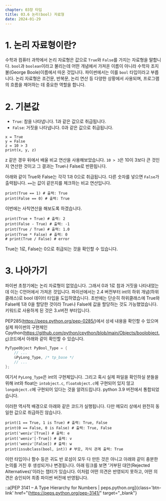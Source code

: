 ```yaml
---
chapter: 03장 타입
title: 03.6 논리(bool) 자료형
date: 2024-01-29
---
```


# 1. 논리 자료형이란?

수학과 컴퓨터 과학에서 논리 자료형은 값으로 `True`와 `False`를 가지는 자료형을 말합니다. `bool`과 `boolean`이라고 불리는데 어떤 개념에서 가져온 이름이 아니라 수학자 조지 불(George Boole)이름에서 따온 것입니다. 파이썬에서는 이를 `bool` 타입이라고 부릅니다. 논리 자료형은 조건문, 반복문, 논리 연산 등 다양한 상황에서 사용되며, 프로그램의 흐름을 제어하는 데 중요한 역할을 합니다.

# 2. **기본값**

- `True`: 참을 나타냅니다. 1과 같은 값으로 취급됩니다.
- `False`: 거짓을 나타냅니다. 0과 같은 값으로 취급됩니다.

```python-exec
x = True
y = False
z = 10 > 3
print(x, y, z)
```

z 같은 경우 뒤에서 배울 비교 연산을 사용해보았습니다. `10 > 3`은 10이 3보다 큰 것인지 연산한 것이고 그 결과는 True나 False로 반환됩니다.

아래와 같이 True와 False는 각각 1과 0으로 취급됩니다. 다른 숫자를 넣으면 `False`가 출력됩니다. `==`는 값이 같은지를 체크하는 비교 연산입니다.

```python-exec
print(True == 1) # 출력: True
print(False == 0) # 출력: True
```

이번에는 사칙연산을 해보도록 하겠습니다.

```python-exec
print(True + True) # 출력: 2
print(False - True) # 출력: -1
print(True / True) # 출력: 1.0
print(True * False) # 출력: 0
# print(True / False) # error
```

True는 1로, False는 0으로 취급되는 것을 확인할 수 있습니다.

# 3. 나아가기

파이썬 초창기에는 논리 자료형이 없었습니다. 그래서 0과 1로 참과 거짓을 나타내었는데 이는 C언어에서 가져온 것입니다. 파이선에서는 2.4 버전부터 int의 하위 개념(하위 클래스)로 bool 데이터 타입을 도입하였습니다. 초반에는 단순히 하위클래스에 True와 False에 1과 0을 할당한 것이라 True나 False에 값을 할당하는 것도 가능했었습니다. 키워드로 사용하게 된 것은 3.x버전 부터입니다.

PEP285(https://peps.python.org/pep-0285/)에서 상세 내용을 확인할 수 있으며 실제 파이썬의 구현체인 Cpython(https://github.com/python/cpython/blob/main/Objects/boolobject.c)코드에서 아래와 같이 확인할 수 있습니다.

```c
PyTypeObject PyBool_Type = {
    // ...
    &PyLong_Type, /* tp_base */
    // ...
};
```

여기서 `PyLong_Type`은 int의 구현체입니다. 그리고 혹시 실제 파일을 확인하실 분들을 위해 int와 float는 `intobject.c`, `floatobject.c`에 구현되어 있지 않고 `longobject.c`에 구현되어 있다는 것을 알려드립니다. python 3.9 버전에서 통합되었습니다.

이러한 역사적 배경으로 아래와 같은 코드가 실행됩니다. 다만 메모리 상에서 완전히 동일한 값으로 취급하진 않습니다.
```python-exec
print(1 == True, 1 is True) # 출력: True, False
print(0 == False, 0 is False) # 출력: True, False
print('weniv'[True]) # 출력: e
print('weniv'[-True]) # 출력: v
print('weniv'[False]) # 출력: w
print(issubclass(bool, int)) # 부모, 자식 관계 출력: True
```

이런 타입이나 함수 등은 귀도 반 로섬이 모두 다 만든 것은 아니고 아래와 같이 충분한 논의를 거친 후 생성되거나 변경됩니다. 아래 링크를 보면 '거부된 대안(Rejected Alternatives)'이라는 챕터가 있습니다. 이처럼 어떤 의견은 반영되지 못하고, 어떤 의견은 승인되어 최종 파이썬 버전에 반영됩니다.

::a[PEP 3141 – A Type Hierarchy for Numbers | peps.python.org]{class='btn-link' href="(https://peps.python.org/pep-3141/" target="\_blank"}
